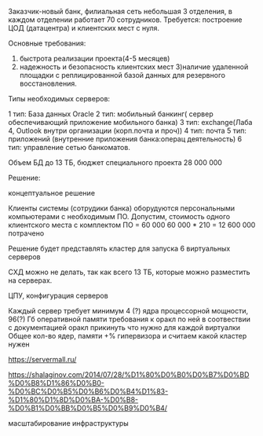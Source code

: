 Заказчик-новый банк, филиальная сеть небольшая 3 отделения, в каждом отделении работает 70 сотрудников. Требуется: построение ЦОД (датацентра) и клиентских мест с нуля. 

Основные требования: 

1) быстрота реализации проекта(4-5 месяцев) 
2) надежность и безопасность клиентских мест 
3)наличие удаленной площадки с реплицированной базой данных для резервного восстановления. 

Типы необходимых серверов: 

1 тип: База данных Oracle 
2 тип: мобильный банкинг( сервер обеспечивающий приложение мобильного банка) 
3 тип: exchange(Лаба 4, Outlook внутри организации (корп.почта и проч)) 
4 тип: почта 
5 тип: приложений (внутренние приложения банка:операц деятельность) 
6 тип: управление сетью банкоматов. 

Объем БД до 13 ТБ, бюджет специального проекта 28 000 000

Решение:

концептуальное решение

Клиенты системы (сотрудики банка) оборудуются персональными компьютерами с необходимым ПО. Допустим, стоимость одного клиентского места с комплектом ПО = 60 000
60 000 * 210 = 12 600 000 потрачено 

Решение будет представлять кластер для запуска 6 виртуальных серверов

СХД можно не делать, так как всего 13 ТБ, которые можно разместить на серверах.

ЦПУ, конфигурация серверов

Каждый сервер требует минимум 4 (?) ядра процессорной мощности, 96(?) Гб оперативной памяти требования к оракл по ней 
в соотвествии с документацией оракл прикинуть что нужно для каждой виртуалки
Общее кол-во ядер, памяти +% гипервизора и считаем какой кластер нужен

https://servermall.ru/

https://shalaginov.com/2014/07/28/%D1%80%D0%B0%D0%B7%D0%BD%D0%B8%D1%86%D0%B0-%D0%BC%D0%B5%D0%B6%D0%B4%D1%83-%D1%80%D1%8D%D0%BA-%D0%B8-%D0%B1%D0%BB%D0%B5%D0%B9%D0%B4/

масштабирование инфраструктуры
